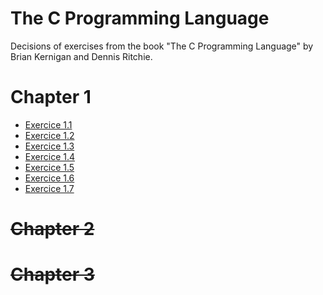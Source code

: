 # The C Programming Language
Decisions of exercises from the book "The C Programming Language" by Brian Kernigan and Dennis Ritchie.


<h1>Chapter 1</h1>
<ul>
  <li>
    <a href="chapter-1/ex.1.1.c">Exercice 1.1</a>
  </li>
  <li>
    <a href="chapter-1/ex.1.2.c">Exercice 1.2</a>
  </li>
  <li>
    <a href="chapter-1/ex.1.3.c">Exercice 1.3</a>
  </li>
  <li>
    <a href="chapter-1/ex.1.4.c">Exercice 1.4</a>
  </li>
  <li>
    <a href="chapter-1/ex.1.5.c">Exercice 1.5</a>
  </li>
   <li>
    <a href="chapter-1/ex.1.6.c">Exercice 1.6</a>
  </li>
   <li>
    <a href="chapter-1/ex.1.7.c">Exercice 1.7</a>
  </li>
</ul>

<s><h1>Chapter 2</h1></s>
<s><h1>Chapter 3</h1></s>

